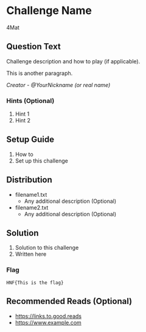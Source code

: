 # Challenge Name
4Mat

## Question Text

Challenge description and how to play (if applicable).

This is another paragraph.

*Creator - @YourNickname (or real name)*

### Hints (Optional)
1. Hint 1
2. Hint 2

## Setup Guide
1. How to
2. Set up this challenge

## Distribution
- filename1.txt
    - Any additional description (Optional)
- filename2.txt
    - Any additional description (Optional)

## Solution
1. Solution to this challenge
2. Written here

### Flag
`HNF{This is the flag}`

## Recommended Reads (Optional)
* https://links.to.good.reads
* https://www.example.com
